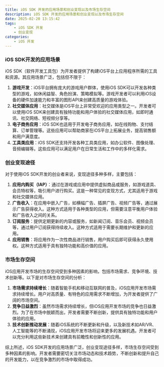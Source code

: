 ```yaml
---
title: iOS SDK 开发的应用场景和创业变现以及市场生存空间
description: iOS SDK 开发的应用场景和创业变现以及市场生存空间
date: 2025-02-20 13:15:42
tags:
    - iOS SDK 开发
    - 创业变现
categories:
    - iOS 开发
---
```


### iOS SDK开发的应用场景

iOS SDK（软件开发工具包）为开发者提供了构建iOS平台上应用程序所需的工具和资源。其应用场景广泛，包括但不限于：

1. **游戏开发**：iOS平台拥有庞大的游戏用户群体，使用iOS SDK可以开发各种类型的游戏，如休闲益智、角色扮演、策略模拟等。游戏开发者可以利用iOS设备的硬件加速能力和丰富的图形API来创建高质量的游戏体验。
2. **社交媒体应用**：社交媒体是iOS平台上非常受欢迎的应用类型之一。开发者可以使用iOS SDK来创建具有独特功能和用户体验的社交媒体应用，如即时通讯、社交网络、短视频分享等。
3. **电子商务应用**：iOS SDK也适用于开发电子商务应用，如在线购物、支付结算、订单管理等。这些应用可以帮助商家在iOS平台上拓展业务，提高销售额和用户满意度。
4. **工具类应用**：iOS SDK还支持开发各种工具类应用，如办公软件、图像处理、音频编辑等。这些应用可以满足用户在日常生活和工作中的多样化需求。

### 创业变现途径

对于使用iOS SDK开发的创业者来说，变现途径多种多样，主要包括：

1. **应用内购买（IAP）**：通过在游戏或应用中提供虚拟商品或服务，如游戏道具、会员特权等，吸引用户进行购买。这是一种常见的变现方式，尤其适用于游戏和社交媒体应用。
2. **广告收入**：在应用中嵌入广告，如横幅广告、插屏广告、视频广告等，通过展示广告获得收入。这种方式适用于各种类型的应用，但需要注意平衡用户体验和广告收入之间的关系。
3. **订阅服务**：提供定期更新的内容或服务，如新闻订阅、音乐会员、视频会员等，通过用户订阅获得持续收入。这种方式适用于需要长期维护和更新的应用。
4. **应用销售**：将应用作为一次性商品进行销售，用户购买后即可获得永久使用权。这种方式适用于具有独特功能和高价值的应用。

### 市场生存空间

iOS应用开发市场的生存空间受到多种因素的影响，包括市场需求、竞争环境、技术创新等。以下是对市场生存空间的分析：

1. **市场需求持续增长**：随着智能手机和移动互联网的普及，iOS应用开发市场需求持续增长。用户对高质量、有特色的应用需求不断增加，为开发者提供了广阔的市场空间。
2. **竞争日益激烈**：虽然市场需求持续增长，但iOS应用开发市场的竞争也日益激烈。为了在市场中脱颖而出，开发者需要不断创新，提供具有独特功能和用户体验的应用。
3. **技术创新推动发展**：随着iOS系统的不断更新和升级，以及新技术如AR/VR、人工智能等的不断涌现，iOS应用开发市场将迎来更多的发展机遇。开发者可以充分利用这些新技术来创建具有前瞻性和创新性的应用。

综上所述，iOS SDK开发的应用场景广泛，创业变现途径多样，市场生存空间受到多种因素的影响。开发者需要密切关注市场动态和技术趋势，不断创新和提升自己的开发能力，以在竞争激烈的市场中取得成功。
